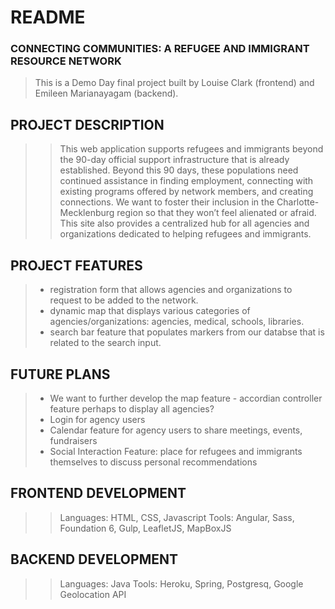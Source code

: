 README
=============

### CONNECTING COMMUNITIES: A REFUGEE AND IMMIGRANT RESOURCE NETWORK
> This is a Demo Day final project built by Louise Clark (frontend) and Emileen Marianayagam (backend).

## PROJECT DESCRIPTION
> > This web application supports refugees and immigrants beyond the 90-day official support infrastructure that is already established. Beyond this 90 days, these populations need continued assistance in finding employment, connecting with existing programs offered by network members, and creating connections. We want to foster their inclusion in the Charlotte-Mecklenburg region so that they won’t feel alienated or afraid. This site also provides a centralized hub for all agencies and organizations dedicated to helping refugees and immigrants.

## PROJECT FEATURES
> * registration form that allows agencies and organizations to request to be added to the network.
> * dynamic map that displays various categories of agencies/organizations:  agencies, medical, schools, libraries.  
> * search bar feature that populates markers from our databse that is related to the search input.

## FUTURE PLANS
> * We want to further develop the map feature - accordian controller feature perhaps to display all agencies? 
> * Login for agency users
> * Calendar feature for agency users to share meetings, events, fundraisers
> * Social Interaction Feature:  place for refugees and immigrants themselves to discuss personal recommendations

## FRONTEND DEVELOPMENT
>
> > Languages: HTML, CSS, Javascript
> > Tools: Angular, Sass, Foundation 6, Gulp, LeafletJS, MapBoxJS

## BACKEND DEVELOPMENT
>
> > Languages:  Java
> > Tools:  Heroku, Spring, Postgresq, Google Geolocation API

